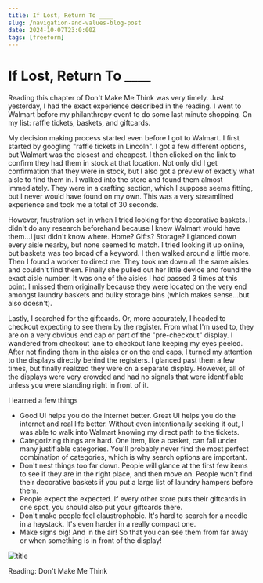 ```yaml
---
title: If Lost, Return To ____ 
slug: /navigation-and-values-blog-post
date: 2024-10-07T23:0:00Z
tags: [freeform]
---
```


# If Lost, Return To ____ 

Reading this chapter of Don't Make Me Think was very timely. Just yesterday, I had the exact experience described in the reading. I went to Walmart before my philanthropy event to do some last minute shopping. On my list: raffle tickets, baskets, and giftcards.

My decision making process started even before I got to Walmart. I first started by googling "raffle tickets in Lincoln". I got a few different options, but Walmart was the closest and cheapest. I then clicked on the link to confirm they had them in stock at that location. Not only did I get confirmation that they were in stock, but I also got a preview of exactly what aisle to find them in. I walked into the store and found them almost immediately. They were in a crafting section, which I suppose seems fitting, but I never would have found on my own. This was a very streamlined experience and took me a total of 30 seconds. 

However, frustration set in when I tried looking for the decorative baskets. I didn't do any research beforehand because I knew Walmart would have them...I just didn't know where. Home? Gifts? Storage? I glanced down every aisle nearby, but none seemed to match. I tried looking it up online, but baskets was too broad of a keyword. I then walked around a little more. Then I found a worker to direct me. They took me down all the same aisles and couldn't find them. Finally she pulled out her little device and found the exact aisle number. It was one of the aisles I had passed 3 times at this point. I missed them originally because they were located on the very end amongst laundry baskets and bulky storage bins (which makes sense...but also doesn't).

Lastly, I searched for the giftcards. Or, more accurately, I headed to checkout expecting to see them by the register. From what I'm used to, they are on a very obvious end cap or part of the "pre-checkout" display. I wandered from checkout lane to checkout lane keeping my eyes peeled. After not finding them in the aisles or on the end caps, I turned my attention to the displays directly behind the registers. I glanced past them a few times, but finally realized they were on a separate display. However, all of the displays were very crowded and had no signals that were identifiable unless you were standing right in front of it.

I learned a few things
- Good UI helps you do the internet better. Great UI helps you do the internet and real life better. Without even intentionally seeking it out, I was able to walk into Walmart knowing my direct path to the tickets.
- Categorizing things are hard. One item, like a basket, can fall under many justifiable categories. You'll probably never find the most perfect combination of categories, which is why search options are important.
- Don't nest things too far down. People will glance at the first few items to see if they are in the right place, and then move on. People won't find their decorative baskets if you put a large list of laundry hampers before them.
- People expect the expected. If every other store puts their giftcards in one spot, you should also put your giftcards there. 
- Don't make people feel claustrophobic. It's hard to search for a needle in a haystack. It's even harder in a really compact one.
- Make signs big! And in the air! So that you can see them from far away or when something is in front of the display! 

![title](/img/bigwalmart.jpg)

Reading: Don't Make Me Think